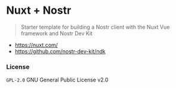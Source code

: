 # Nuxt + Nostr
> Starter template for building a Nostr client with the Nuxt Vue framework and Nostr Dev Kit

+ https://nuxt.com/
+ https://github.com/nostr-dev-kit/ndk

### License
`GPL-2.0` GNU General Public License v2.0